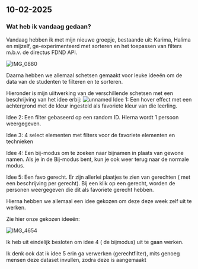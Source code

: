 ## 10-02-2025

### Wat heb ik vandaag gedaan?

Vandaag hebben ik met mijn nieuwe groepje, bestaande uit: Karima, Halima en mijzelf, ge-experimenteerd met sorteren en het toepassen van filters m.b.v. de directus FDND API.

![IMG_0880](https://github.com/user-attachments/assets/d24fe594-2732-4c34-8aa5-ad0c3ca11dfa)


Daarna hebben we allemaal schetsen gemaakt voor leuke ideeën om de data van de studenten te filteren en te sorteren.

Hieronder is mijn uiitwerking van de verschillende schetsen met een beschrijving van het idee erbij:
![unnamed](https://github.com/user-attachments/assets/a3175f69-df37-4eae-80b3-1b264e510151)
Idee 1: Een hover effect met een achtergrond met de kleur ingesteld als favoriete kleur van die leerling.  

Idee 2: Een filter gebaseerd op een random ID. Hierna wordt 1 persoon weergegeven.
  
Idee 3: 4 select elementen met filters voor de favoriete elementen en technieken
  
Idee 4: Een bij-modus om te zoeken naar bijnamen in plaats van gewone namen. Als je in de Bij-modus bent, kun je ook weer terug naar de normale modus.
  
Idee 5: Een favo gerecht. Er zijn allerlei plaatjes te zien van gerechten ( met een beschrijving per gerecht). Bij een klik op een gerecht, worden de personen weergegeven die dit als favoriete gerecht hebben.


Hierna hebben we allemaal een idee gekozen om deze deze week zelf uit te werken.

Zie hier onze gekozen ideeën:


![IMG_4654](https://github.com/user-attachments/assets/3ca9cf58-c586-4dd6-ae7b-95787720c806)


Ik heb uit eindelijk besloten om idee 4 ( de bijmodus) uit te gaan werken.

Ik denk ook dat ik idee 5 erin ga verwerken (gerechtfilter), mits genoeg mensen deze dataset invullen, zodra deze is aangemaakt

